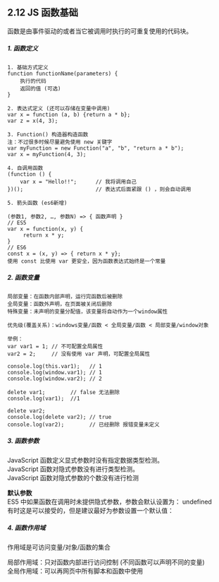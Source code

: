 ## 2.12 JS 函数基础

函数是由事件驱动的或者当它被调用时执行的可重复使用的代码块。

##### 1. 函数定义

```
1. 基础方式定义   
function functionName(parameters) {
    执行的代码
    返回的值 (可选)
}

2. 表达式定义 (还可以存储在变量中调用)
var x = function (a, b) {return a * b};
var z = x(4, 3);

3. Function() 构造器构造函数  
注：不过很多时候尽量避免使用 new 关键字
var myFunction = new Function("a", "b", "return a * b");
var x = myFunction(4, 3);

4. 自调用函数
(function () {
    var x = "Hello!!";      // 我将调用自己
})();                       // 表达式后面紧跟 () ，则会自动调用

5. 箭头函数 (es6新增)

(参数1, 参数2, …, 参数N) => { 函数声明 }
// ES5
var x = function(x, y) {
     return x * y;
}
// ES6
const x = (x, y) => { return x * y};
使用 const 比使用 var 更安全，因为函数表达式始终是一个常量

```

##### 2. 函数变量
```
局部变量：在函数内部声明，运行完函数后被删除
全局变量：函数外声明，在页面被关闭后删除
特殊变量：未声明的变量分配值，该变量将自动作为一个window属性

优先级(覆盖关系)：windows变量/函数 < 全局变量/函数 < 局部变量/window对象

举例：
var var1 = 1; // 不可配置全局属性
var2 = 2;     // 没有使用 var 声明，可配置全局属性

console.log(this.var1);   // 1
console.log(window.var1); // 1
console.log(window.var2); // 2

delete var1;        // false 无法删除
console.log(var1);  //1

delete var2; 
console.log(delete var2); // true
console.log(var2);        // 已经删除 报错变量未定义
```


##### 3. 函数参数

JavaScript 函数定义显式参数时没有指定数据类型检测。     
JavaScript 函数对隐式参数没有进行类型检测。      
JavaScript 函数对隐式参数的个数没有进行检测      

**默认参数**    
ES5 中如果函数在调用时未提供隐式参数，参数会默认设置为： undefined      
有时这是可以接受的，但是建议最好为参数设置一个默认值：       

##### 4. 函数作用域
作用域是可访问变量/对象/函数的集合         

局部作用域：只对函数内部进行访问控制 (不同函数可以声明不同的变量)         
全局作用域：可以再网页中所有脚本和函数中使用